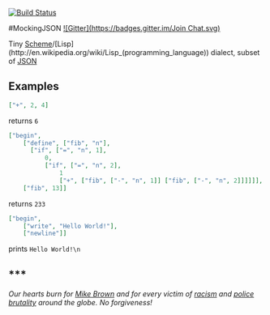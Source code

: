[![Build Status](https://travis-ci.org/darvin/MockingJSON.svg?branch=master)](https://travis-ci.org/darvin/MockingJSON)

#MockingJSON
[![Gitter](https://badges.gitter.im/Join Chat.svg)](https://gitter.im/darvin/MockingJSON?utm_source=badge&utm_medium=badge&utm_campaign=pr-badge&utm_content=badge)


Tiny [Scheme](http://en.wikipedia.org/wiki/Scheme_(programming_language))/[Lisp](http://en.wikipedia.org/wiki/Lisp_(programming_language)) dialect, subset of [JSON](http://en.wikipedia.org/wiki/JSON)

## Examples

```json
["+", 2, 4]
```
    
returns `6`

```json
["begin",
    ["define", ["fib", "n"],
      ["if", ["=", "n", 1],
          0,
          ["if", ["=", "n", 2],
              1
              ["+", ["fib", ["-", "n", 1]] ["fib", ["-", "n", 2]]]]]],
    ["fib", 13]]
```

returns `233`

```json
["begin", 
    ["write", "Hello World!"],
    ["newline"]]
```

prints `Hello World!\n`


## ***

*Our hearts burn for [Mike Brown](http://en.wikipedia.org/wiki/Shooting_of_Michael_Brown) and for every victim of [racism](http://en.wikipedia.org/wiki/Black_genocide) and [police brutality](http://en.wikipedia.org/wiki/Police_brutality#Russia) around the globe. No forgiveness!*
